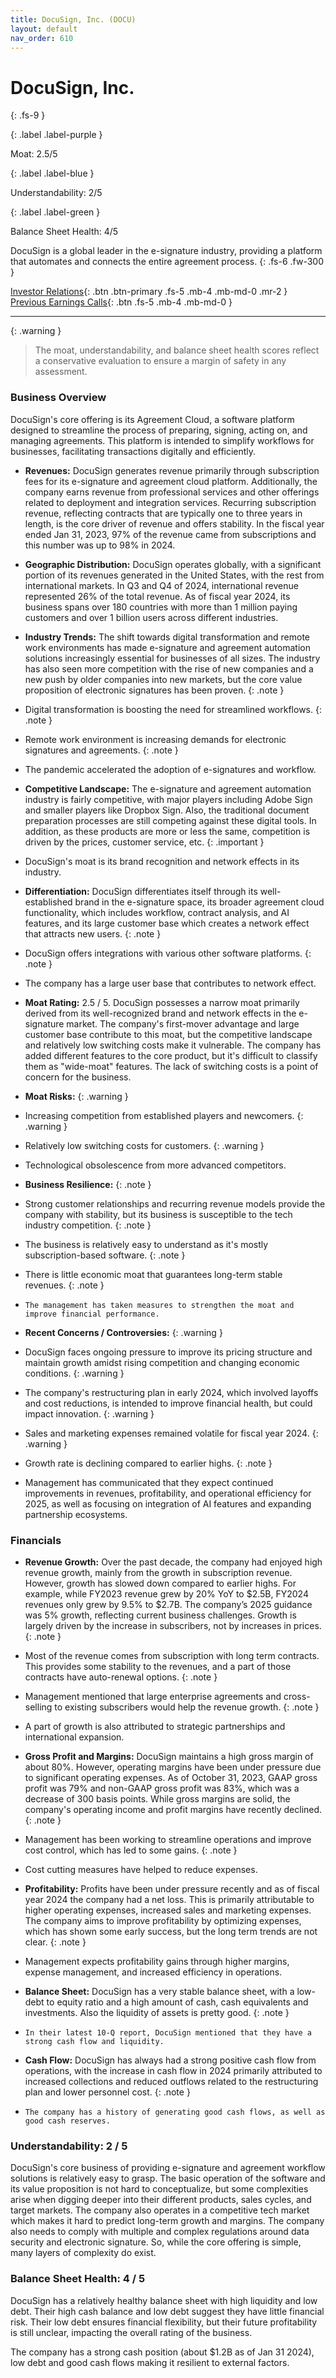 ```yaml
---
title: DocuSign, Inc. (DOCU)
layout: default
nav_order: 610
---
```


# DocuSign, Inc.
{: .fs-9 }

{: .label .label-purple }

Moat: 2.5/5

{: .label .label-blue }

Understandability: 2/5

{: .label .label-green }

Balance Sheet Health: 4/5

DocuSign is a global leader in the e-signature industry, providing a platform that automates and connects the entire agreement process.
{: .fs-6 .fw-300 }

[Investor Relations](https://www.google.com/search?q=DOCU+investor+relations){: .btn .btn-primary .fs-5 .mb-4 .mb-md-0 .mr-2 }
[Previous Earnings Calls](https://discountingcashflows.com/company/DOCU/transcripts/){: .btn .fs-5 .mb-4 .mb-md-0 }

---

{: .warning }
>The moat, understandability, and balance sheet health scores reflect a conservative evaluation to ensure a margin of safety in any assessment.



### Business Overview

DocuSign's core offering is its Agreement Cloud, a software platform designed to streamline the process of preparing, signing, acting on, and managing agreements. This platform is intended to simplify workflows for businesses, facilitating transactions digitally and efficiently.

*   **Revenues:** DocuSign generates revenue primarily through subscription fees for its e-signature and agreement cloud platform. Additionally, the company earns revenue from professional services and other offerings related to deployment and integration services. Recurring subscription revenue, reflecting contracts that are typically one to three years in length, is the core driver of revenue and offers stability. In the fiscal year ended Jan 31, 2023, 97% of the revenue came from subscriptions and this number was up to 98% in 2024.

*   **Geographic Distribution:** DocuSign operates globally, with a significant portion of its revenues generated in the United States, with the rest from international markets. In Q3 and Q4 of 2024, international revenue represented 26% of the total revenue. As of fiscal year 2024, its business spans over 180 countries with more than 1 million paying customers and over 1 billion users across different industries.

*   **Industry Trends:** The shift towards digital transformation and remote work environments has made e-signature and agreement automation solutions increasingly essential for businesses of all sizes. The industry has also seen more competition with the rise of new companies and a new push by older companies into new markets, but the core value proposition of electronic signatures has been proven.
{: .note }
*    Digital transformation is boosting the need for streamlined workflows.
{: .note }
*    Remote work environment is increasing demands for electronic signatures and agreements.
{: .note }
*    The pandemic accelerated the adoption of e-signatures and workflow.

*  **Competitive Landscape:** The e-signature and agreement automation industry is fairly competitive, with major players including Adobe Sign and smaller players like Dropbox Sign. Also, the traditional document preparation processes are still competing against these digital tools. In addition, as these products are more or less the same, competition is driven by the prices, customer service, etc.
{: .important }
*    DocuSign's moat is its brand recognition and network effects in its industry.

*   **Differentiation:** DocuSign differentiates itself through its well-established brand in the e-signature space, its broader agreement cloud functionality, which includes workflow, contract analysis, and AI features, and its large customer base which creates a network effect that attracts new users.
{: .note }
*    DocuSign offers integrations with various other software platforms.
{: .note }
*    The company has a large user base that contributes to network effect.

*   **Moat Rating:** 2.5 / 5. DocuSign possesses a narrow moat primarily derived from its well-recognized brand and network effects in the e-signature market. The company's first-mover advantage and large customer base contribute to this moat, but the competitive landscape and relatively low switching costs make it vulnerable. The company has added different features to the core product, but it's difficult to classify them as "wide-moat" features. The lack of switching costs is a point of concern for the business.

*   **Moat Risks:**
{: .warning }
*    Increasing competition from established players and newcomers.
{: .warning }
*    Relatively low switching costs for customers.
{: .warning }
*    Technological obsolescence from more advanced competitors.

*   **Business Resilience:**
{: .note }
*    Strong customer relationships and recurring revenue models provide the company with stability, but its business is susceptible to the tech industry competition.
{: .note }
*    The business is relatively easy to understand as it's mostly subscription-based software.
{: .note }
*    There is little economic moat that guarantees long-term stable revenues.
{: .note }
*     The management has taken measures to strengthen the moat and improve financial performance.

* **Recent Concerns / Controversies:**
{: .warning }
*    DocuSign faces ongoing pressure to improve its pricing structure and maintain growth amidst rising competition and changing economic conditions.
{: .warning }
*    The company's restructuring plan in early 2024, which involved layoffs and cost reductions, is intended to improve financial health, but could impact innovation.
{: .warning }
*    Sales and marketing expenses remained volatile for fiscal year 2024.
{: .warning }
*    Growth rate is declining compared to earlier highs.
{: .note }
*    Management has communicated that they expect continued improvements in revenues, profitability, and operational efficiency for 2025, as well as focusing on integration of AI features and expanding partnership ecosystems.

### Financials

*   **Revenue Growth:** Over the past decade, the company had enjoyed high revenue growth, mainly from the growth in subscription revenue. However, growth has slowed down compared to earlier highs. For example, while FY2023 revenue grew by 20% YoY to $2.5B, FY2024 revenues only grew by 9.5% to $2.7B. The company’s 2025 guidance was 5% growth, reflecting current business challenges. Growth is largely driven by the increase in subscribers, not by increases in prices.
{: .note }
*   Most of the revenue comes from subscription with long term contracts. This provides some stability to the revenues, and a part of those contracts have auto-renewal options.
{: .note }
*  Management mentioned that large enterprise agreements and cross-selling to existing subscribers would help the revenue growth.
{: .note }
*    A part of growth is also attributed to strategic partnerships and international expansion.
*   **Gross Profit and Margins:** DocuSign maintains a high gross margin of about 80%. However, operating margins have been under pressure due to significant operating expenses. As of October 31, 2023, GAAP gross profit was 79% and non-GAAP gross profit was 83%, which was a decrease of 300 basis points. While gross margins are solid, the company's operating income and profit margins have recently declined.
{: .note }
*    Management has been working to streamline operations and improve cost control, which has led to some gains.
{: .note }
*    Cost cutting measures have helped to reduce expenses.

*   **Profitability:** Profits have been under pressure recently and as of fiscal year 2024 the company had a net loss. This is primarily attributable to higher operating expenses, increased sales and marketing expenses. The company aims to improve profitability by optimizing expenses, which has shown some early success, but the long term trends are not clear.
{: .note }
*    Management expects profitability gains through higher margins, expense management, and increased efficiency in operations.

*  **Balance Sheet:** DocuSign has a very stable balance sheet, with a low-debt to equity ratio and a high amount of cash, cash equivalents and investments. Also the liquidity of assets is pretty good.
{: .note }
*     In their latest 10-Q report, DocuSign mentioned that they have a strong cash flow and liquidity.

*  **Cash Flow:** DocuSign has always had a strong positive cash flow from operations, with the increase in cash flow in 2024 primarily attributed to increased collections and reduced outflows related to the restructuring plan and lower personnel cost. 
{: .note }
*     The company has a history of generating good cash flows, as well as good cash reserves.

### Understandability: 2 / 5
DocuSign's core business of providing e-signature and agreement workflow solutions is relatively easy to grasp. The basic operation of the software and its value proposition is not hard to conceptualize, but some complexities arise when digging deeper into their different products, sales cycles, and target markets. The company also operates in a competitive tech market which makes it hard to predict long-term growth and margins. The company also needs to comply with multiple and complex regulations around data security and electronic signature. So, while the core offering is simple, many layers of complexity do exist.

### Balance Sheet Health: 4 / 5
DocuSign has a relatively healthy balance sheet with high liquidity and low debt. Their high cash balance and low debt suggest they have little financial risk. Their low debt ensures financial flexibility, but their future profitability is still unclear, impacting the overall rating of the business.

The company has a strong cash position (about $1.2B as of Jan 31 2024), low debt and good cash flows making it resilient to external factors.
